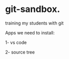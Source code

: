 # git-sandbox. 
training my students with git

Apps we need to install:

1- vs code 

2- source tree   
